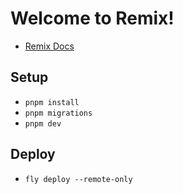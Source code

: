 # Welcome to Remix!

- [Remix Docs](https://remix.run/docs)

## Setup

- `pnpm install`
- `pnpm migrations`
- `pnpm dev`

## Deploy

- `fly deploy --remote-only`
